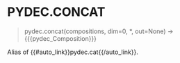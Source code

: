 # PYDEC.CONCAT
> pydec.concat(compositions, dim=0, *, out=None) →  {{{pydec_Composition}}}

Alias of {{#auto_link}}pydec.cat{{/auto_link}}.